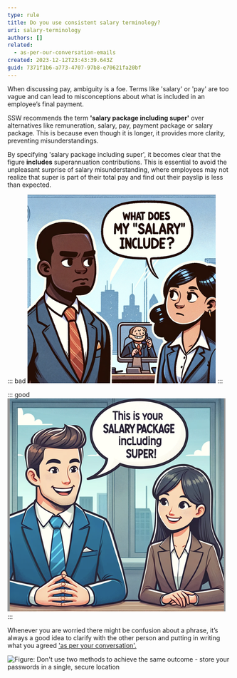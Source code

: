 ```yaml
---
type: rule
title: Do you use consistent salary terminology?
uri: salary-terminology
authors: []
related:
  - as-per-our-conversation-emails
created: 2023-12-12T23:43:39.643Z
guid: 7371f1b6-a773-4707-97b8-e70621fa20bf
---
```

When discussing pay, ambiguity is a foe. Terms like 'salary' or 'pay' are too vague and can lead to misconceptions about what is included in an employee’s final payment. 

<!--endintro-->

SSW recommends the term **'salary package including super'** over alternatives like remuneration, salary, pay, payment package or salary package. This is because even though it is longer, it provides more clarity, preventing misunderstandings.  

By specifying 'salary package including super', it becomes clear that the figure **includes** superannuation contributions. This is essential to avoid the unpleasant surprise of salary misunderstanding, where employees may not realize that super is part of their total pay and find out their payslip is less than expected. 

::: bad
![Figure: Bad example - ambiguous phrase means confusion.](screenshot-2023-12-13-at-1.08.34-pm.png)
:::

::: good
![Figure: Good example - no confusion as to what the payment includes.](screenshot-2023-12-13-at-12.27.10-pm.png)
:::

Whenever you are worried there might be confusion about a phrase, it’s always a good idea to clarify with the other person and putting in writing what you agreed ['as per your conversation'.](/as-per-our-conversation-emails)

![Figure: Don't use two methods to achieve the same outcome - store your passwords in a single, secure location](belt-and-braces-ai-image.jpg)
